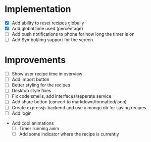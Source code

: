 # Implementation

- [x] Add ability to reset recipes globally
- [x] Add global time used (percentage)
- [ ] Add push notifications to phone for how long the timer is on
- [ ] Add Symbol/img support for the screen

# Improvements

- [ ] Show user recipe time in overview
- [ ] Add import button
- [ ] Better styling for the recipes
- [ ] Desktop style fixes
- [ ] Fix code smells, add interfaces/seperate service
- [ ] Add share button (convert to markdown/formatted/json)
- [ ] Create expressjs backend and use a mongo db for saving recipes
- [ ] Add login
- Add cool animations
  - [ ] Timer running anim
  - [ ] Add some indicator where the recipe is currently
